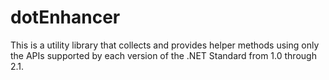 # dotEnhancer
This is a utility library that collects and provides helper methods using only the APIs supported by each version of the .NET Standard from 1.0 through 2.1.
